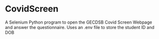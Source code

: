 # CovidScreen
A Selenium Python program to open the GECDSB Covid Screen Webpage and answer the questionnaire.
Uses an .env file to store the student ID and DOB
